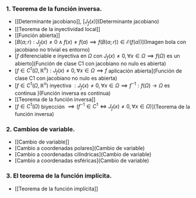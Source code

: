 ### 1. Teorema de la función inversa.
- [[Determinante jacobiano]], [$J_f(x)$](Determinante jacobiano)
- [[Teorema de la inyectividad local]]
- [[Función abierta]]
- [$B(a; r) : J_f(x) \neq 0 \land f(x) \neq f(a) \implies f(B(a;r)) \in \mathcal E(f(a))$](Imagen bola con jacobiano no trivial es entorno)
- [$f$ diferenciable e inyectiva en $\Omega$ con $J_f(x) \neq 0, \forall x \in \Omega \implies f(\Omega)$ es un abierto](Función de clase C1 con jacobiano no nulo es abierta)
- [$f \in C^1(\Omega, \mathbb R^n) : J_f(x) \neq 0, \forall x \in \Omega \implies f$ aplicación abierta](Función de clase C1 con jacobiano no nulo es abierta)
- [$f \in C^1(\Omega, \mathbb R^n)$ inyectiva $: J_f(x) \neq 0, \forall x \in \Omega \implies f^{-1}: f(\Omega) \to \Omega$ es continua ](Función inversa es continua)
- [[Teorema de la función inversa]]
- [$f \in C^1(\Omega)$ biyección $\implies (f^{-1} \in C^1 \iff J_f(x) \neq 0, \forall x \in \Omega)$](Teorema de la función inversa)
### 2. Cambios de variable.
- [[Cambio de variable]]
- [Cambio a coordenadas polares](Cambio de variable)
- [Cambio a coordenadas cilíndricas](Cambio de variable)
- [Cambio a coordenadas esféricas](Cambio de variable)
### 3. El teorema de la función implícita.
- [[Teorema de la función implícita]]

